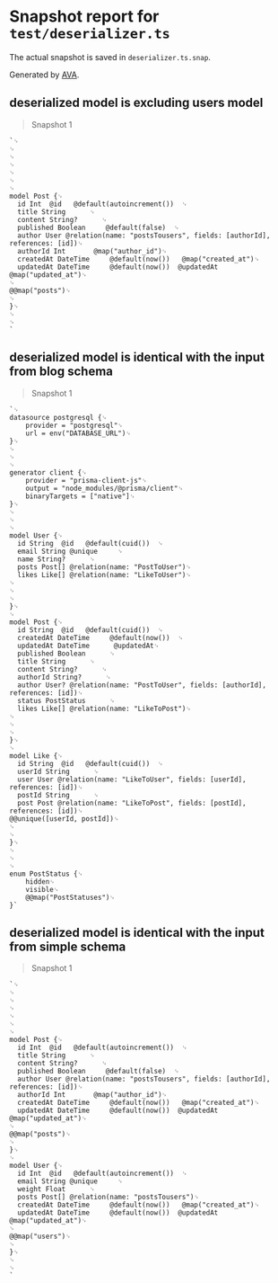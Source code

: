# Snapshot report for `test/deserializer.ts`

The actual snapshot is saved in `deserializer.ts.snap`.

Generated by [AVA](https://avajs.dev).

## deserialized model is excluding users model

> Snapshot 1

    `␊
    ␊
    ␊
    ␊
    ␊
    ␊
    ␊
    model Post {␊
      id Int  @id   @default(autoincrement())  ␊
      title String      ␊
      content String?      ␊
      published Boolean     @default(false)  ␊
      author User @relation(name: "postsTousers", fields: [authorId], references: [id])␊
      authorId Int       @map("author_id")␊
      createdAt DateTime     @default(now())   @map("created_at")␊
      updatedAt DateTime     @default(now())  @updatedAt @map("updated_at")␊
    ␊
    @@map("posts")␊
    ␊
    }␊
    ␊
    ␊
    `

## deserialized model is identical with the input from blog schema

> Snapshot 1

    `␊
    datasource postgresql {␊
    	provider = "postgresql"␊
    	url = env("DATABASE_URL")␊
    }␊
    ␊
    ␊
    ␊
    generator client {␊
    	provider = "prisma-client-js"␊
    	output = "node_modules/@prisma/client"␊
    	binaryTargets = ["native"]␊
    }␊
    ␊
    ␊
    ␊
    model User {␊
      id String  @id   @default(cuid())  ␊
      email String @unique     ␊
      name String?      ␊
      posts Post[] @relation(name: "PostToUser")␊
      likes Like[] @relation(name: "LikeToUser")␊
    ␊
    ␊
    ␊
    }␊
    ␊
    model Post {␊
      id String  @id   @default(cuid())  ␊
      createdAt DateTime     @default(now())  ␊
      updatedAt DateTime      @updatedAt␊
      published Boolean      ␊
      title String      ␊
      content String?      ␊
      authorId String?      ␊
      author User? @relation(name: "PostToUser", fields: [authorId], references: [id])␊
      status PostStatus      ␊
      likes Like[] @relation(name: "LikeToPost")␊
    ␊
    ␊
    ␊
    }␊
    ␊
    model Like {␊
      id String  @id   @default(cuid())  ␊
      userId String      ␊
      user User @relation(name: "LikeToUser", fields: [userId], references: [id])␊
      postId String      ␊
      post Post @relation(name: "LikeToPost", fields: [postId], references: [id])␊
    @@unique([userId, postId])␊
    ␊
    ␊
    }␊
    ␊
    ␊
    ␊
    enum PostStatus {␊
    	hidden␊
    	visible␊
    	@@map("PostStatuses")␊
    }`

## deserialized model is identical with the input from simple schema

> Snapshot 1

    `␊
    ␊
    ␊
    ␊
    ␊
    ␊
    ␊
    model Post {␊
      id Int  @id   @default(autoincrement())  ␊
      title String      ␊
      content String?      ␊
      published Boolean     @default(false)  ␊
      author User @relation(name: "postsTousers", fields: [authorId], references: [id])␊
      authorId Int       @map("author_id")␊
      createdAt DateTime     @default(now())   @map("created_at")␊
      updatedAt DateTime     @default(now())  @updatedAt @map("updated_at")␊
    ␊
    @@map("posts")␊
    ␊
    }␊
    ␊
    model User {␊
      id Int  @id   @default(autoincrement())  ␊
      email String @unique     ␊
      weight Float      ␊
      posts Post[] @relation(name: "postsTousers")␊
      createdAt DateTime     @default(now())   @map("created_at")␊
      updatedAt DateTime     @default(now())  @updatedAt @map("updated_at")␊
    ␊
    @@map("users")␊
    ␊
    }␊
    ␊
    ␊
    `

